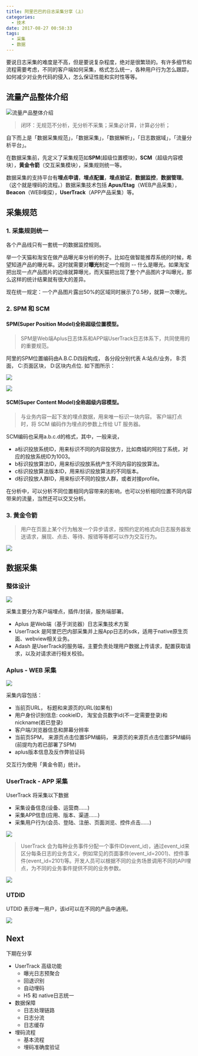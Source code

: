 ```yaml
---
title: 阿里巴巴的日志采集分享（上）
categories:
  - 技术
date: 2017-08-27 00:58:33
tags:
  - 采集
  - 数据
---
```


要说日志采集的难度是不高，但是要说复杂程度，绝对是很繁琐的。有许多细节和流程需要考虑，不同的客户端如何采集，格式怎么统一，各种用户行为怎么跟踪，如何减少对业务代码的侵入，怎么保证性能和实时性等等。

## 流量产品整体介绍

![流量产品整体介绍](https://ws3.sinaimg.cn/large/006tNc79gy1fixfcx5rlpj31120kue81.jpg)

> 闭环：无规范不分析，无分析不采集；采集必计算，计算必分析；

自下而上是「数据采集规范」，「数据采集」，「数据解析」，「日志数据域」，「流量分析平台」。

在数据采集前，先定义了采集规范如**SPM**(超级位置模块)，**SCM**（超级内容模块），**黄金令箭**（交互采集模块），采集规则统一等。

数据采集的支持平台有**埋点申请**，**埋点配置**，**埋点验证**，**数据监控**，**数据管理**。（这个就是埋码的流程。）数据采集技术包括 **Apus/Etag**（WEB产品采集），**Beacon**（WEB嗅探），**UserTrack**（APP产品采集）等。

## 采集规范

### 1. 采集规则统一

各个产品线只有一套统一的数据监控规则。

举一个天猫和淘宝在做产品曝光率分析的例子。比如在做智能推荐系统的时候，希望知道产品的曝光率。这时就需要对**曝光**制定一个规则 -- 什么是曝光。如果淘宝把出现一点产品图片的边缘就算曝光，而天猫把出现了整个产品图片才叫曝光，那么这样的统计结果就有很大的差异。

现在统一规定：一个产品图片露出50%的区域同时展示了0.5秒，就算一次曝光。

### 2. SPM 和 SCM

#### SPM(Super Position Model)全称超级位置模型。

> SPM是Web端Aplus日志体系和APP端UserTrack日志体系下，共同使用的的重要规范。

阿里的SPM位置编码由A.B.C.D四段构成， 各分段分别代表 A:站点/业务， B:页面， C:页面区块， D:区块内点位. 如下图所示：

![](https://ws4.sinaimg.cn/large/006tNc79gy1fixk59b6q3j31fo0qi76o.jpg)

![](https://ws1.sinaimg.cn/large/006tNc79gy1fixkcfexagj31aa0ns77e.jpg)

#### SCM(Super Content Model)全称超级内容模型。

> 与业务内容一起下发的埋点数据，用来唯一标识一块内容。 客户端打点时，将 SCM 编码作为埋点的参数上传给 UT 服务器。

SCM编码也采用a.b.c.d的格式，其中，一般来说，

* a标识投放系统ID，用来标识不同的内容投放方，比如商城的阿拉丁系统，对应的投放系统ID为1003。
* b标识投放算法ID，用来标识投放系统产生不同内容的投放算法。
* c标识投放算法版本ID，用来标识投放算法的不同版本。
* d标识投放人群ID，用来标识不同的投放人群，或者对接profile。

在分析中，可以分析不同位置相同内容带来的影响，也可以分析相同位置不同内容带来的流量，当然还可以交叉分析。

### 3. 黄金令箭

> 用户在页面上某个行为触发一个异步请求，按照约定的格式向日志服务器发送请求，展现、点击、等待、报错等等都可以作为交互行为。

![](https://ws3.sinaimg.cn/large/006tNc79gy1fixkggxrv0j31es0q641p.jpg)

## 数据采集

### 整体设计

![](https://ws3.sinaimg.cn/large/006tNc79gy1fixlkswq4mj31120kuaff.jpg)

采集主要分为客户端埋点，插件/封装，服务端部署。

* Aplus 是Web端（基于浏览器）日志采集技术方案
* UserTrack 是阿里巴巴内部采集并上报App日志的sdk，适用于native原生页面、webview相关业务。
* Adash 是UserTrack的服务端，主要负责处理用户数据上传请求，配置获取请求，以及对请求进行相关校验。

### Aplus - WEB 采集

![](https://ws3.sinaimg.cn/large/006tNc79gy1fixl70hh9fj31gi0ran30.jpg)

采集内容包括：

* 当前页URL， 标题和来源页的URL(如果有)
* 用户身份识别信息: cookieID， 淘宝会员数字id(不一定需要登录)和nickname(若已登录)
* 客户端/浏览器信息和屏幕分辨率
* 当前页SPM， 来源页点击位置SPM编码， 来源页的来源页点击位置SPM编码 (前提均为若已部署了SPM) 
* aplus版本信息及反作弊验证码

交互行为使用「黄金令箭」统计。

### UserTrack - APP 采集

UserTrack 将采集以下数据

* 采集设备信息(设备、运营商......)
* 采集APP信息(应用、版本、渠道......)
* 采集用户行为(会员、登陆、注册、页面浏览、控件点击......)

![](https://ws3.sinaimg.cn/large/006tNc79gy1fixlgm3wr5j30xs0rg779.jpg)

> UserTrack 会为每种业务事件分配一个事件ID(event_id)，通过event_id来区分每条日志的业务含义，例如常见的页面事件(event_id=2001)、控件事件(event_id=2101)等。开发人员可以根据不同的业务场景调用不同的API埋点，为不同的业务事件提供不同的业务参数。

![](https://ws3.sinaimg.cn/large/006tNc79gy1fixlir1xndj30mk0ngta6.jpg)

### UTDID

UTDID 表示唯一用户，该id可以在不同的产品中通用。

![](https://ws2.sinaimg.cn/large/006tNc79gy1fixlvo5wr8j30ry02oq38.jpg)

## Next

下期在分享

* UserTrack 高级功能
  * 曝光日志预聚合
  * 回退识别
  * 自动埋码
  * H5 和 native日志统一
* 数据保障
   * 日志处理链路
   * 日志分流
   * 日志缓存
* 埋码流程
	* 基本流程
	* 埋码准确度验证 